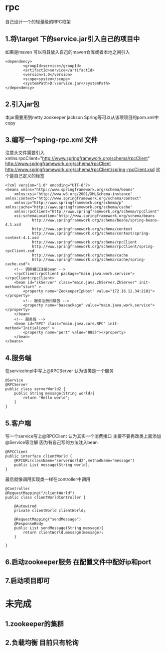 # rpc
自己设计一个的轻量级的RPC框架

## 1.将\target 下的service.jar引入自己的项目中
如果是maven 可以将其放入自己的maven仓库或者本地之间引入
```
<dependency>
	    <groupId>service</groupId>
	    <artifactId>service</artifactId>
	    <version>1.0</version>
	    <scope>system</scope>
	    <systemPath>D:\service.jar</systemPath>
</dependency>
```
## 2.引入jar包
本jar需要用到netty zookeeper jackson Spring等可以从该项项目的pom.xml中copy

## 3.编写一个sping-rpc.xml 文件
注意头文件需要引入 xmlns:rpcClient="http://www.springframework.org/schema/rpcClient" 
http://www.springframework.org/schema/rpcClient
http://www.springframework.org/schema/rpcClient/spring-rpcClient.xsd
这个是自己定义的标签
```
<?xml version="1.0" encoding="UTF-8"?>
<beans xmlns="http://www.springframework.org/schema/beans"
	xmlns:xsi="http://www.w3.org/2001/XMLSchema-instance" xmlns:context="http://www.springframework.org/schema/context"
	xmlns:p="http://www.springframework.org/schema/p" xmlns:cache="http://www.springframework.org/schema/cache"
	xmlns:rpcClient="http://www.springframework.org/schema/rpcClient"
	xsi:schemaLocation="http://www.springframework.org/schema/beans
			http://www.springframework.org/schema/beans/spring-beans-4.1.xsd
			http://www.springframework.org/schema/context
			http://www.springframework.org/schema/context/spring-context-4.1.xsd
			http://www.springframework.org/schema/rpcClient
			http://www.springframework.org/schema/rpcClient/spring-rpcClient.xsd
			http://www.springframework.org/schema/cache
     		http://www.springframework.org/schema/cache/spring-cache.xsd">	
    <!-- 调用接口注册bean -->
	<rpcClient:rpcClient package="main.java.work.service"></rpcClient:rpcClient>
	<bean id="zkServer" class="main.java.zkServer.ZkServer" init-method="start" > 
		<property name="ZookeeperIpHost" value="172.16.12.34:2181"></property>
		<!-- 服务注册扫描包 -->
		<property name="baseackage" value="main.java.work.service"></property>
	</bean>
	<!-- 服务段 -->
	<bean id="RPC" class="main.java.core.RPC" init-method="Initialized" >
		<property name="port" value="8885"></property>
	</bean>
</beans>
```
## 4.服务端
在serviceImpl中写上@RPCServer 认为该类是一个服务
```
@Service
@RPCServer
public class serverWorld2 {
	public String message(String world){
		return "Hello world";
	} 
}
```
## 5.客户端<br>
写一个service写上@RPCClient 认为其实一个消费接口 主要不要再改类上面添加@Service等注解 因为有自己写的方法注入bean
```
@RPCClient
public interface clientWorld {
	@RPCURL(className="serverWorld2",methodName="message") 
	public List message(String world);
}
```
最后就像调用实现类一样在controller中调用<br>
```
@Controller
@RequestMapping("/clientWorld")
public class clientWorldController {
	
	@Autowired
	private clientWorld clientWorld;
	
	@RequestMapping("sendMessage")
	@ResponseBody
	public List sendMessage(String message){
		return clientWorld.message(message);
	}

}
```
## 6.启动zookeeper服务 在配置文件中配好ip和port

## 7.启动项目即可

# 未完成
## 1.zookeeper的集群
## 2.负载均衡 目前只有轮询

